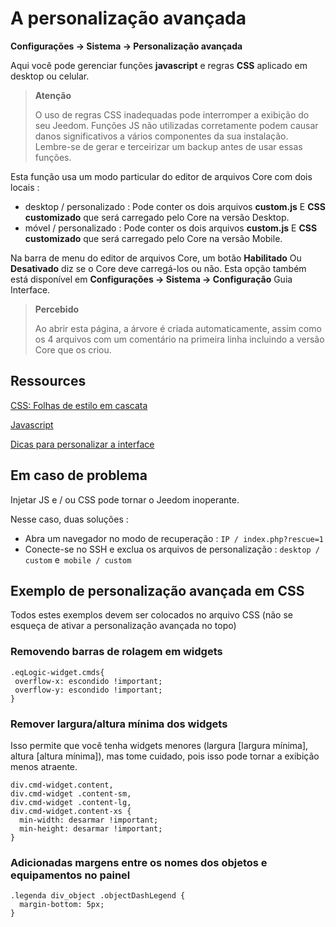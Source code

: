 # A personalização avançada
**Configurações → Sistema → Personalização avançada**

Aqui você pode gerenciar funções **javascript** e regras **CSS** aplicado em desktop ou celular.

> **Atenção**
>
> O uso de regras CSS inadequadas pode interromper a exibição do seu Jeedom. Funções JS não utilizadas corretamente podem causar danos significativos a vários componentes da sua instalação. Lembre-se de gerar e terceirizar um backup antes de usar essas funções.

Esta função usa um modo particular do editor de arquivos Core com dois locais :

- desktop / personalizado : Pode conter os dois arquivos **custom.js** E **CSS customizado** que será carregado pelo Core na versão Desktop.
- móvel / personalizado : Pode conter os dois arquivos **custom.js** E **CSS customizado** que será carregado pelo Core na versão Mobile.

Na barra de menu do editor de arquivos Core, um botão **Habilitado** Ou **Desativado** diz se o Core deve carregá-los ou não. Esta opção também está disponível em **Configurações → Sistema → Configuração** Guia Interface.

> **Percebido**
>
> Ao abrir esta página, a árvore é criada automaticamente, assim como os 4 arquivos com um comentário na primeira linha incluindo a versão Core que os criou.

## Ressources

[CSS: Folhas de estilo em cascata](https://developer.mozilla.org/en-US/docs/Web/CSS)

[Javascript](https://developer.mozilla.org/en-US/docs/Web/JavaScript)

[Dicas para personalizar a interface](https://kiboost.github.io/jeedom_docs/jeedomV4Tips/Interface/)

## Em caso de problema

Injetar JS e / ou CSS pode tornar o Jeedom inoperante.

Nesse caso, duas soluções :

- Abra um navegador no modo de recuperação : `IP / index.php?rescue=1`
- Conecte-se no SSH e exclua os arquivos de personalização : `desktop / custom` e` mobile / custom`

## Exemplo de personalização avançada em CSS

Todos estes exemplos devem ser colocados no arquivo CSS (não se esqueça de ativar a personalização avançada no topo)

### Removendo barras de rolagem em widgets

```
.eqLogic-widget.cmds{
 overflow-x: escondido !important;
 overflow-y: escondido !important;
}
```

### Remover largura/altura mínima dos widgets

Isso permite que você tenha widgets menores (largura [largura mínima], altura [altura mínima]), mas tome cuidado, pois isso pode tornar a exibição menos atraente.

```
div.cmd-widget.content,
div.cmd-widget .content-sm,
div.cmd-widget .content-lg,
div.cmd-widget.content-xs {
  min-width: desarmar !important;
  min-height: desarmar !important;
}
```

### Adicionadas margens entre os nomes dos objetos e equipamentos no painel 

```
.legenda div_object .objectDashLegend {
  margin-bottom: 5px;
}
```
